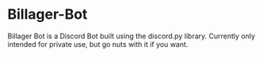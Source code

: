 # Billager-Bot
Billager Bot is a Discord Bot built using the discord.py library. Currently only intended for private use, but go nuts with it if you want.
